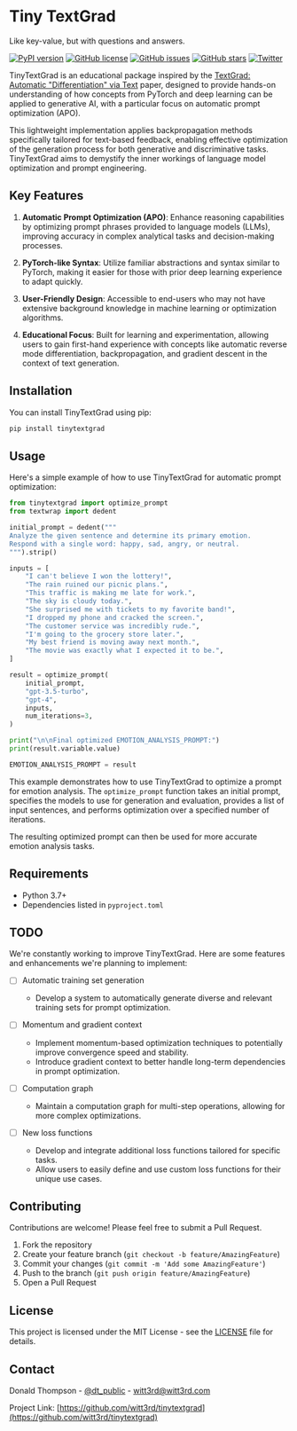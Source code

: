 # Tiny TextGrad

Like key-value, but with questions and answers.

[![PyPI version](https://badge.fury.io/py/tinytextgrad.svg)](https://badge.fury.io/py/tinytextgrad)
[![GitHub license](https://img.shields.io/github/license/witt3rd/tinytextgrad.svg)](https://github.com/witt3rd/tinytextgrade/blob/main/LICENSE)
[![GitHub issues](https://img.shields.io/github/issues/witt3rd/tinytextgrad.svg)](https://github.com/witt3rd/tinytextgrad/issues)
[![GitHub stars](https://img.shields.io/github/stars/witt3rd/tinytextgrad.svg)](https://github.com/witt3rd/tinytextgrad/stargazers)
[![Twitter](https://img.shields.io/twitter/url/https/twitter.com/dt_public.svg?style=social&label=Follow%20%40dt_public)](https://twitter.com/dt_public)

TinyTextGrad is an educational package inspired by the [TextGrad: Automatic "Differentiation" via Text](https://arxiv.org/abs/2406.07496) paper, designed to provide hands-on understanding of how concepts from PyTorch and deep learning can be applied to generative AI, with a particular focus on automatic prompt optimization (APO).

This lightweight implementation applies backpropagation methods specifically tailored for text-based feedback, enabling effective optimization of the generation process for both generative and discriminative tasks. TinyTextGrad aims to demystify the inner workings of language model optimization and prompt engineering.

## Key Features

1. **Automatic Prompt Optimization (APO)**: Enhance reasoning capabilities by optimizing prompt phrases provided to language models (LLMs), improving accuracy in complex analytical tasks and decision-making processes.

2. **PyTorch-like Syntax**: Utilize familiar abstractions and syntax similar to PyTorch, making it easier for those with prior deep learning experience to adapt quickly.

3. **User-Friendly Design**: Accessible to end-users who may not have extensive background knowledge in machine learning or optimization algorithms.

4. **Educational Focus**: Built for learning and experimentation, allowing users to gain first-hand experience with concepts like automatic reverse mode differentiation, backpropagation, and gradient descent in the context of text generation.

## Installation

You can install TinyTextGrad using pip:

```bash
pip install tinytextgrad
```

## Usage

Here's a simple example of how to use TinyTextGrad for automatic prompt optimization:

```python
from tinytextgrad import optimize_prompt
from textwrap import dedent

initial_prompt = dedent("""
Analyze the given sentence and determine its primary emotion.
Respond with a single word: happy, sad, angry, or neutral.
""").strip()

inputs = [
    "I can't believe I won the lottery!",
    "The rain ruined our picnic plans.",
    "This traffic is making me late for work.",
    "The sky is cloudy today.",
    "She surprised me with tickets to my favorite band!",
    "I dropped my phone and cracked the screen.",
    "The customer service was incredibly rude.",
    "I'm going to the grocery store later.",
    "My best friend is moving away next month.",
    "The movie was exactly what I expected it to be.",
]

result = optimize_prompt(
    initial_prompt,
    "gpt-3.5-turbo",
    "gpt-4",
    inputs,
    num_iterations=3,
)

print("\n\nFinal optimized EMOTION_ANALYSIS_PROMPT:")
print(result.variable.value)

EMOTION_ANALYSIS_PROMPT = result
```

This example demonstrates how to use TinyTextGrad to optimize a prompt for emotion analysis. The `optimize_prompt` function takes an initial prompt, specifies the models to use for generation and evaluation, provides a list of input sentences, and performs optimization over a specified number of iterations.

The resulting optimized prompt can then be used for more accurate emotion analysis tasks.

## Requirements

- Python 3.7+
- Dependencies listed in `pyproject.toml`

## TODO

We're constantly working to improve TinyTextGrad. Here are some features and enhancements we're planning to implement:

- [ ] Automatic training set generation

  - Develop a system to automatically generate diverse and relevant training sets for prompt optimization.

- [ ] Momentum and gradient context

  - Implement momentum-based optimization techniques to potentially improve convergence speed and stability.
  - Introduce gradient context to better handle long-term dependencies in prompt optimization.

- [ ] Computation graph

  - Maintain a computation graph for multi-step operations, allowing for more complex optimizations.

- [ ] New loss functions
  - Develop and integrate additional loss functions tailored for specific tasks.
  - Allow users to easily define and use custom loss functions for their unique use cases.

## Contributing

Contributions are welcome! Please feel free to submit a Pull Request.

1. Fork the repository
2. Create your feature branch (`git checkout -b feature/AmazingFeature`)
3. Commit your changes (`git commit -m 'Add some AmazingFeature'`)
4. Push to the branch (`git push origin feature/AmazingFeature`)
5. Open a Pull Request

## License

This project is licensed under the MIT License - see the [LICENSE](LICENSE) file for details.

## Contact

Donald Thompson - [@dt_public](https://twitter.com/dt_public) - <witt3rd@witt3rd.com>

Project Link: [https://github.com/witt3rd/tinytextgrad](https://github.com/witt3rd/tinytextgrad)
